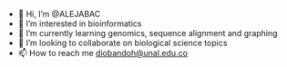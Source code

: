 - 👋 Hi, I’m @ALEJABAC
- 👀 I’m interested in bioinformatics
- 🌱 I’m currently learning genomics, sequence alignment and graphing
- 💞️ I’m looking to collaborate on biological science topics
- 📫 How to reach me diobandoh@unal.edu.co

<!---
ALEJABAC/ALEJABAC is a ✨ special ✨ repository because its `README.md` (this file) appears on your GitHub profile.
You can click the Preview link to take a look at your changes.
--->
